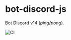 # **bot-discord-js**

Bot Discord v14 (_ping/pong_).

![CI](https://github.com/JohananCruz19/bot_discord_js/actions/workflows/ci.yml/badge.svg?branch=main)

